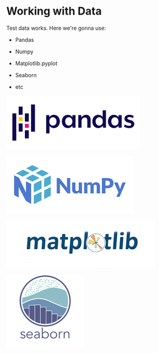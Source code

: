 # Working with Data

<r>

Test data works. Here we're gonna use:

* Pandas

* Numpy

* Matplotlib.pyplot

* Seaborn

* etc

![](IMG/pandas_logo.png)

![](IMG/numpy_logo.png)

![](IMG/matplotlib_logo.png)

![](IMG/seaborn.png)

